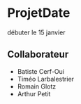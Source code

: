 # ProjetDate
débuter le 15 janvier
## Collaborateur 
* Batiste Cerf-Oui
* Timéo Larbalestrier
* Romain Glotz
* Arthur Petit